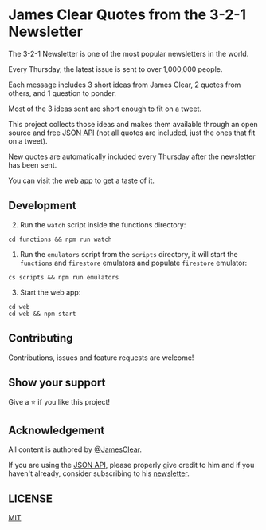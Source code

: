 # James Clear Quotes from the 3-2-1 Newsletter

The 3-2-1 Newsletter is one of the most popular newsletters in the world.

Every Thursday, the latest issue is sent to over 1,000,000 people.

Each message includes 3 short ideas from James Clear, 2 quotes from others, and 1 question to ponder.

Most of the 3 ideas sent are short enough to fit on a tweet.

This project collects those ideas and makes them available through an open source and free [JSON API](https://quoteclear.web.app/api/random) (not all quotes are included, just the ones that fit on a tweet).

New quotes are automatically included every Thursday after the newsletter has been sent.

You can visit the [web app](<(https://quoteclear.web.app)>) to get a taste of it.

## Development

2. Run the `watch` script inside the functions directory:

```
cd functions && npm run watch
```

1. Run the `emulators` script from the `scripts` directory, it will start the `functions` and `firestore` emulators and populate `firestore` emulator:

```
cs scripts && npm run emulators
```

3. Start the web app:

```
cd web
cd web && npm start
```

## Contributing

Contributions, issues and feature requests are welcome!

## Show your support

Give a ⭐️ if you like this project!

## Acknowledgement

All content is authored by [@JamesClear](https://twitter.com/JamesClear).

If you are using the [JSON API](https://quoteclear.web.app/api/random), please properly give credit to him and if you haven't already, consider subscribing to his [newsletter](https://jamesclear.com/3-2-1).

## LICENSE

[MIT](LICENSE)
